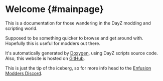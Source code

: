 Welcome {#mainpage}
============

<div id="bigger"></div>

This is a documentation for those wandering in the DayZ modding and scripting world.

Supposed to be something quicker to browse and get around with. Hopefully this is useful for modders out there.

It's automatically generated by [Doxygen](https://www.doxygen.nl/), using DayZ scripts source code. Also, this website is hosted on [GitHub](https://github.com/podrivo/dayz-docs).

This is just the tip of the iceberg, so for more info head to the [Enfusion Modders Discord](https://discord.gg/enfusionmodders).